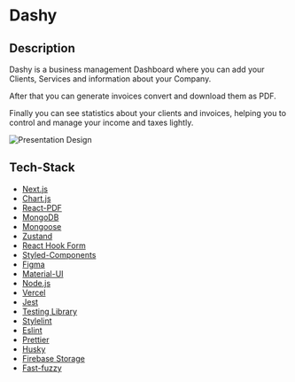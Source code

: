 # Dashy

## Description

Dashy is a business management Dashboard where you can add your Clients, Services and information about your Company.

After that you can generate invoices convert and download them as PDF.

Finally you can see statistics about your clients and invoices, helping you to control and manage your income and taxes lightly.

![Presentation Design](https://user-images.githubusercontent.com/101249132/188405829-5136b0ae-c9db-4b0d-9848-ce4a11e33b08.jpg)




## Tech-Stack


-   [Next.js](https://nextjs.org/)
-   [Chart.js](https://www.chartjs.org/)
-   [React-PDF](https://react-pdf.org/)
-   [MongoDB](https://www.mongodb.com/)
-   [Mongoose](https://mongoosejs.com/)
-   [Zustand](https://zustand-demo.pmnd.rs/)
-   [React Hook Form](https://react-hook-form.com/)
-   [Styled-Components](https://styled-components.com/)
-   [Figma](https://www.figma.com/)
-   [Material-UI](https://mui.com/)
-   [Node.js](https://nodejs.org/en/)
-   [Vercel](https://vercel.com/)
-   [Jest](https://jestjs.io/)
-   [Testing Library](https://testing-library.com/)
-   [Stylelint](https://stylelint.io/)
-   [Eslint](https://eslint.org/)
-   [Prettier](https://prettier.io/)
-   [Husky](https://typicode.github.io/husky/)
-   [Firebase Storage](https://firebase.google.com/)
-   [Fast-fuzzy](https://www.npmjs.com/package/fast-fuzzy)
